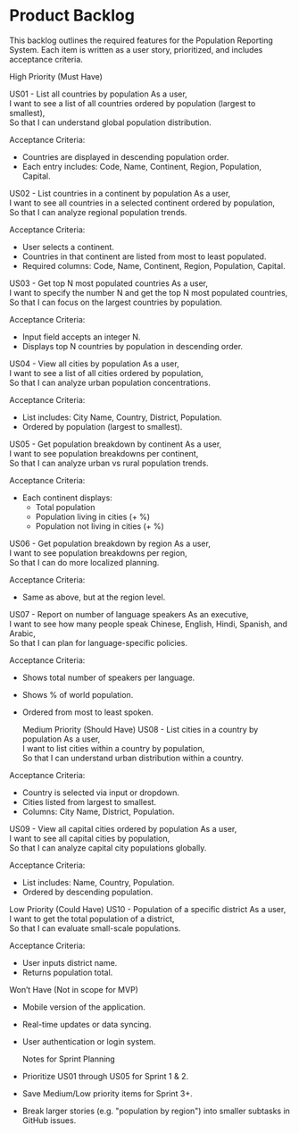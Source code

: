 #  Product Backlog

This backlog outlines the required features for the Population Reporting System. Each item is written as a user story, prioritized, and includes acceptance criteria.


  High Priority (Must Have)

 US01 - List all countries by population
As a user,  
I want to see a list of all countries ordered by population (largest to smallest),  
So that I can understand global population distribution.

Acceptance Criteria:
- Countries are displayed in descending population order.
- Each entry includes: Code, Name, Continent, Region, Population, Capital.


 US02 - List countries in a continent by population
As a user,  
I want to see all countries in a selected continent ordered by population,  
So that I can analyze regional population trends.

Acceptance Criteria:
- User selects a continent.
- Countries in that continent are listed from most to least populated.
- Required columns: Code, Name, Continent, Region, Population, Capital.


 US03 - Get top N most populated countries
As a user,  
I want to specify the number N and get the top N most populated countries,  
So that I can focus on the largest countries by population.

Acceptance Criteria:
- Input field accepts an integer N.
- Displays top N countries by population in descending order.

US04 - View all cities by population
As a user,  
I want to see a list of all cities ordered by population,  
So that I can analyze urban population concentrations.

Acceptance Criteria:
- List includes: City Name, Country, District, Population.
- Ordered by population (largest to smallest).


US05 - Get population breakdown by continent
As a user,  
I want to see population breakdowns per continent,  
So that I can analyze urban vs rural population trends.

Acceptance Criteria:
- Each continent displays:
  - Total population
  - Population living in cities (+ %)
  - Population not living in cities (+ %)

 US06 - Get population breakdown by region
As a user,  
I want to see population breakdowns per region,  
So that I can do more localized planning.

Acceptance Criteria:
- Same as above, but at the region level.


 US07 - Report on number of language speakers
As an executive,  
I want to see how many people speak Chinese, English, Hindi, Spanish, and Arabic,  
So that I can plan for language-specific policies.

Acceptance Criteria:
- Shows total number of speakers per language.
- Shows % of world population.
- Ordered from most to least spoken.


  Medium Priority (Should Have)
US08 - List cities in a country by population
As a user,  
I want to list cities within a country by population,  
So that I can understand urban distribution within a country.

Acceptance Criteria:
- Country is selected via input or dropdown.
- Cities listed from largest to smallest.
- Columns: City Name, District, Population.

 US09 - View all capital cities ordered by population
As a user,  
I want to see all capital cities by population,  
So that I can analyze capital city populations globally.

Acceptance Criteria:
- List includes: Name, Country, Population.
- Ordered by descending population.


 Low Priority (Could Have)
 US10 - Population of a specific district
As a user,  
I want to get the total population of a district,  
So that I can evaluate small-scale populations.

Acceptance Criteria:
- User inputs district name.
- Returns population total.

 Won’t Have (Not in scope for MVP)
- Mobile version of the application.
- Real-time updates or data syncing.
- User authentication or login system.

  Notes for Sprint Planning
- Prioritize US01 through US05 for Sprint 1 & 2.
- Save Medium/Low priority items for Sprint 3+.
- Break larger stories (e.g. "population by region") into smaller subtasks in GitHub issues.

